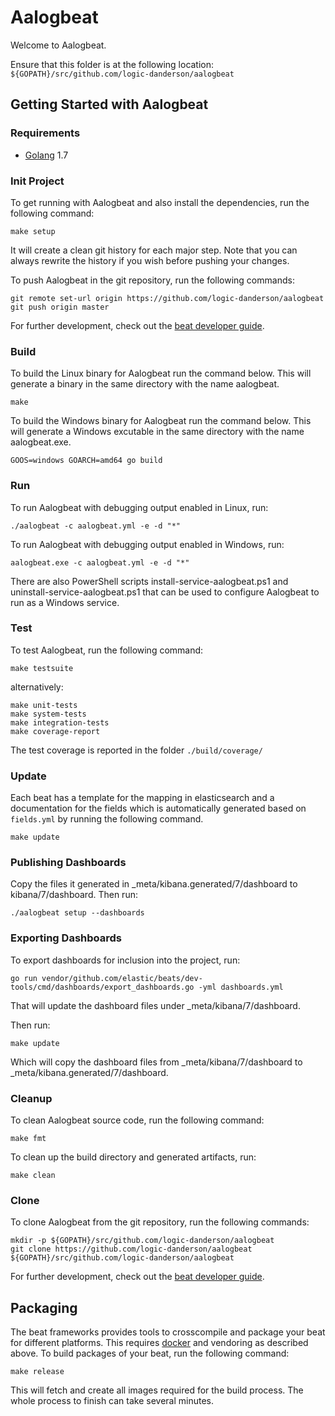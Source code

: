 # Aalogbeat

Welcome to Aalogbeat.

Ensure that this folder is at the following location:
`${GOPATH}/src/github.com/logic-danderson/aalogbeat`

## Getting Started with Aalogbeat

### Requirements

* [Golang](https://golang.org/dl/) 1.7

### Init Project
To get running with Aalogbeat and also install the
dependencies, run the following command:

```
make setup
```

It will create a clean git history for each major step. Note that you can always rewrite the history if you wish before pushing your changes.

To push Aalogbeat in the git repository, run the following commands:

```
git remote set-url origin https://github.com/logic-danderson/aalogbeat
git push origin master
```

For further development, check out the [beat developer guide](https://www.elastic.co/guide/en/beats/libbeat/current/new-beat.html).

### Build

To build the Linux binary for Aalogbeat run the command below. This will 
generate a binary in the same directory with the name aalogbeat.

```
make
```

To build the Windows binary for Aalogbeat run the command below. This will 
generate a Windows excutable in the same directory with the name aalogbeat.exe.

```
GOOS=windows GOARCH=amd64 go build
```

### Run

To run Aalogbeat with debugging output enabled in Linux, run:

```
./aalogbeat -c aalogbeat.yml -e -d "*"
```

To run Aalogbeat with debugging output enabled in Windows, run:

```
aalogbeat.exe -c aalogbeat.yml -e -d "*"
```

There are also PowerShell scripts install-service-aalogbeat.ps1 and 
uninstall-service-aalogbeat.ps1 that can be used to configure Aalogbeat 
to run as a Windows service.

### Test

To test Aalogbeat, run the following command:

```
make testsuite
```

alternatively:
```
make unit-tests
make system-tests
make integration-tests
make coverage-report
```

The test coverage is reported in the folder `./build/coverage/`

### Update

Each beat has a template for the mapping in elasticsearch and a documentation for the fields
which is automatically generated based on `fields.yml` by running the following command. 

```
make update
```


### Publishing Dashboards

Copy the files it generated in _meta/kibana.generated/7/dashboard to kibana/7/dashboard. 
Then run:

```
./aalogbeat setup --dashboards
```

### Exporting Dashboards

To export dashboards for inclusion into the project, run:

```
go run vendor/github.com/elastic/beats/dev-tools/cmd/dashboards/export_dashboards.go -yml dashboards.yml
```

That will update the dashboard files under _meta/kibana/7/dashboard.

Then run:

```
make update
````

Which will copy the dashboard files from _meta/kibana/7/dashboard to _meta/kibana.generated/7/dashboard.

### Cleanup

To clean  Aalogbeat source code, run the following command:

```
make fmt
```

To clean up the build directory and generated artifacts, run:

```
make clean
```


### Clone

To clone Aalogbeat from the git repository, run the following commands:

```
mkdir -p ${GOPATH}/src/github.com/logic-danderson/aalogbeat
git clone https://github.com/logic-danderson/aalogbeat ${GOPATH}/src/github.com/logic-danderson/aalogbeat
```


For further development, check out the [beat developer guide](https://www.elastic.co/guide/en/beats/libbeat/current/new-beat.html).


## Packaging

The beat frameworks provides tools to crosscompile and package your beat for different platforms. This requires [docker](https://www.docker.com/) and vendoring as described above. To build packages of your beat, run the following command:

```
make release
```

This will fetch and create all images required for the build process. The whole process to finish can take several minutes.
